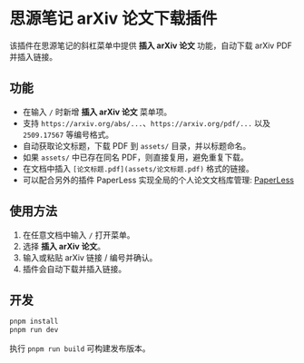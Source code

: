 # 思源笔记 arXiv 论文下载插件

该插件在思源笔记的斜杠菜单中提供 **插入 arXiv 论文** 功能，自动下载 arXiv PDF 并插入链接。

## 功能

- 在输入 `/` 时新增 **插入 arXiv 论文** 菜单项。
- 支持 `https://arxiv.org/abs/...`、`https://arxiv.org/pdf/...` 以及 `2509.17567` 等编号格式。
- 自动获取论文标题，下载 PDF 到 `assets/` 目录，并以标题命名。
- 如果 `assets/` 中已存在同名 PDF，则直接复用，避免重复下载。
- 在文档中插入 `[论文标题.pdf](assets/论文标题.pdf)` 格式的链接。
- 可以配合另外的插件 PaperLess 实现全局的个人论文文档库管理: [PaperLess](https://github.com/Jasaxion/siyuan-paperless)

## 使用方法

1. 在任意文档中输入 `/` 打开菜单。
2. 选择 **插入 arXiv 论文**。
3. 输入或粘贴 arXiv 链接 / 编号并确认。
4. 插件会自动下载并插入链接。

## 开发

```bash
pnpm install
pnpm run dev
```

执行 `pnpm run build` 可构建发布版本。
